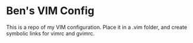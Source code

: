 # Ben's VIM Config #
This is a repo of my VIM configuration.  Place it in a .vim folder, and create symbolic links for vimrc and gvimrc.
